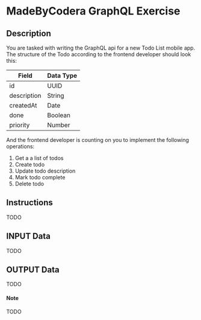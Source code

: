 # MadeByCodera GraphQL Exercise

## Description

You are tasked with writing the GraphQL api for a new Todo List mobile app.
The structure of the Todo according to the frontend developer should look this:

Field        | Data Type
------------ | -------------
id           | UUID
description  | String
createdAt    | Date
done         | Boolean
priority     | Number

And the frontend developer is counting on you to implement the following operations:
1. Get a a list of todos
2. Create todo
3. Update todo description
4. Mark todo complete
4. Delete todo

## Instructions

TODO

## INPUT Data

TODO

## OUTPUT Data

TODO

#### Note

TODO
